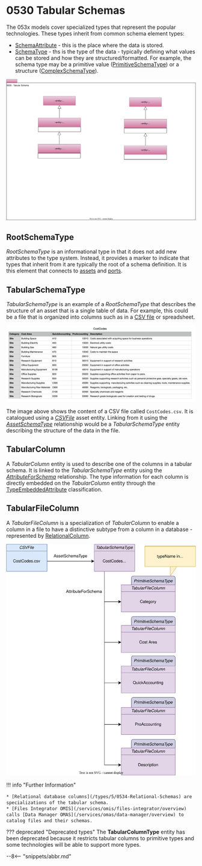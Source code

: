 
<!-- SPDX-License-Identifier: CC-BY-4.0 -->
<!-- Copyright Contributors to the ODPi Egeria project. -->

# 0530 Tabular Schemas

The 053x models cover specialized types that represent the popular technologies.  These types inherit from common schema element types:

* [SchemaAttribute](/types/5/0505-Schema-Attributes) - this is the place where the data is stored.
* [SchemaType](/types/5/0501-Schema-Elements) - ths is the type of the data - typically defining what values can be stored and how they are structured/formatted.  For example, the schema type may be a primitive value ([PrimitiveSchemaType](/types/5/0501-Schema-Elements)) or a structure ([ComplexSchemaType](/types/5/0505-Schema-Attributes)).

![UML](0530-Tabular-Schemas.svg)

## RootSchemaType

*RootSchemaType* is an informational type in that it does not add new attributes to the type system.  Instead, it provides a marker to indicate that types that inherit from it are typically the root of a schema definition.  It is this element that connects to [assets](/types/0503-Asset-Schema) and [ports](/types/5/0520-Process-Schemas).

## TabularSchemaType

*TabularSchemaType* is an example of a *RootSchemaType* that describes the structure of an asset that is a single table of data.
For example, this could be a file that is organized into columns such as in a [CSV file](/types/2/0220-Files-and-Folders) or spreadsheet.

![single table of data](cost-codes-contents.png)

The image above shows the content of a CSV file called `CostCodes.csv`.  It is catalogued using a [*CSVFile*](/types/2/0220-Files-and-Folders) asset entity.  Linking from it using the [*AssetSchemaType*](/types/5/0503-Asset-Schema) relationship would be a *TabularSchemaType* entity describing the structure of the data in the file.

## TabularColumn

A *TabularColumn* entity is used to describe one of the columns in a tabular schema.  It is linked to the *TabularSchemaType* entity using the [*AttributeForSchema*](/types/5/0505-Schema-Attributes) relationship.   The type information for each column is directly embedded on the *TabularColumn* entity through the [TypeEmbeddedAttribute](/types/5/0505-Schema-Attributes) classification.


## TabularFileColumn

A *TabularFileColumn* is a specialization of *TabularColumn* to enable a column in a file to have a distinctive subtype from a column in a database - represented by [RelationalColumn](/types/5/0534-Relational-Schemas).

![Schema for the CostCodes.csv file](csv-schema-example.svg)




!!! info "Further Information"

    * [Relational database columns](/types/5/0534-Relational-Schemas) are specializations of the tabular schema.
    * [Files Integrator OMIS](/services/omis/files-integrator/overview) calls [Data Manager OMAS](/services/omas/data-manager/overview) to catalog files and their schemas.



??? deprecated "Deprecated types"
    The **TabularColumnType** entity has been deprecated because it restricts tabular columns to primitive types and some technologies will be able to support more types.


--8<-- "snippets/abbr.md"